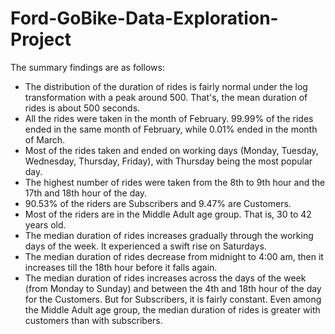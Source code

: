 # Ford-GoBike-Data-Exploration-Project

The summary findings are as follows: <br>

- The distribution of the duration of rides is fairly normal under the log transformation with a peak around 500. That's, the mean duration of rides is about 500 seconds. <br>
- All the rides were taken in the month of February. 99.99% of the rides ended in the same month of February, while 0.01% ended in the month of March. <br>
- Most of the rides taken and ended on working days (Monday, Tuesday, Wednesday, Thursday, Friday), with Thursday being the most popular day. <br>
- The highest number of rides were taken from the 8th to 9th hour and the 17th and 18th hour of the day. <br>
- 90.53% of the riders are Subscribers and 9.47% are Customers. <br>
- Most of the riders are in the Middle Adult age group. That is, 30 to 42 years old. <br>
- The median duration of rides increases gradually through the working days of the week. It experienced a swift rise on Saturdays. <br>
- The median duration of rides decrease from midnight to 4:00 am, then it increases till the 18th hour before it falls again. <br>
- The median duration of rides increases across the days of the week (from Monday to Sunday) and between the 4th and 18th hour of the day for the Customers. But for Subscribers, it is fairly constant. Even among the Middle Adult age group, the median duration of rides is greater with customers than with subscribers.
